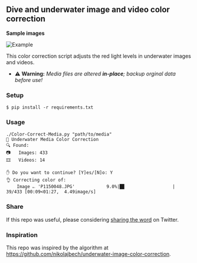 ## Dive and underwater image and video color correction

**Sample images**

![Example](./examples/example.jpg)

This color correction script adjusts the red light levels in underwater images and videos.

  * ⚠️ **Warning:** *Media files are altered **in-place**; backup orginal data before use!*

### Setup
```
$ pip install -r requirements.txt
```

### Usage
```
./Color-Correct-Media.py "path/to/media"
🌊 Underwater Media Color Correction
🔍 Found:
📷   Images: 433
🎞   Videos: 14

✋ Do you want to continue? [Y]es/[N]o: Y
👌 Correcting color of:
    Image 𐎚 'P1150048.JPG'            9.0%|█▊                  | 39/433 [00:09<01:27,  4.49image/s]
```

### Share
If this repo was useful, please considering [sharing the word](https://twitter.com/intent/tweet?url=https://github.com/bornfree/dive-color-correction&text=Correct%20your%20dive%20footage%20with%20Python%20#scuba%20#gopro%20#python%20#opencv) on Twitter.

### Inspiration
This repo was inspired by the algorithm at https://github.com/nikolajbech/underwater-image-color-correction.
